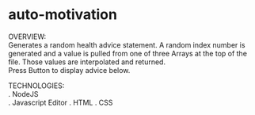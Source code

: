 # auto-motivation

OVERVIEW: <br>
Generates a random health advice statement.  A random index number is generated and a value is pulled from one of three Arrays at the top of the file.  Those values are interpolated and returned. <br>
Press Button to display advice below.

TECHNOLOGIES: <br>
. NodeJS <br>
. Javascript Editor
. HTML
. CSS

